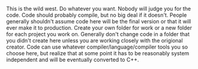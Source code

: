 This is the wild west. Do whatever you want. Nobody will judge you for the code. Code should probably compile, but no big deal if it doesn't. People generally shouldn't assume code here will be the final version or that it will ever make it to production. Create your own folder for work or a new folder for each project you work on. Generally don't change code in a folder that you didn't create here unless you are working closely with the origional creator. Code can use whatever compiler/language/compiler tools you so choose here, but realize that at some point it has to be reasonably system independent and will be eventually converted to C++.
